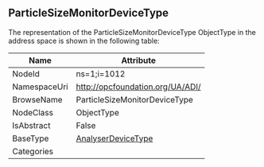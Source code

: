 <!-- objecttype -->
## ParticleSizeMonitorDeviceType
  
<!-- end of text -->
The representation of the ParticleSizeMonitorDeviceType ObjectType in the address space is shown in the following table:  

|Name|Attribute|
|---|---|
|NodeId|ns=1;i=1012|
|NamespaceUri|http://opcfoundation.org/UA/ADI/|
|BrowseName|ParticleSizeMonitorDeviceType|
|NodeClass|ObjectType|
|IsAbstract|False|
|BaseType|[AnalyserDeviceType](../../ObjectTypes/AnalyserDeviceType/readme.md)|
|Categories||

